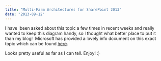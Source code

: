 ```yaml
---
title: "Multi-Farm Architectures for SharePoint 2013"
date: "2013-09-12"
---
```


I have  been asked about this topic a few times in recent weeks and really wanted to keep this diagram handy, so I thought what better place to put it than my blog!  Microsoft has provided a lovely info document on this exact topic which can be found [here](http://download.microsoft.com/download/4/9/6/49646604-D168-4F42-9011-481BA048BEC3/multi-farm-sharepoint-2013.pdf).

Looks pretty useful as far as I can tell. Enjoy! :)
